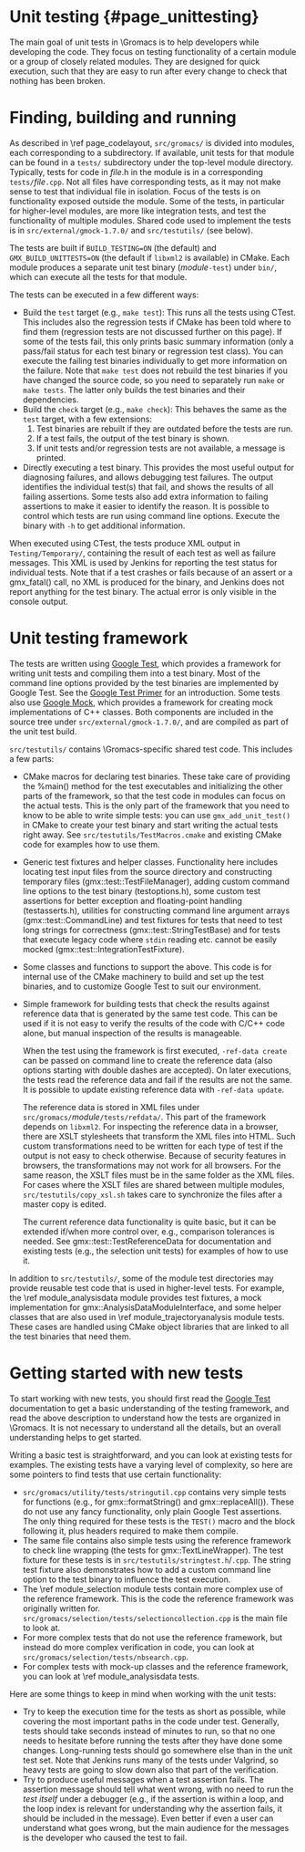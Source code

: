 Unit testing {#page_unittesting}
============

The main goal of unit tests in \Gromacs is to help developers while developing
the code.  They focus on testing functionality of a certain module or a group
of closely related modules.  They are designed for quick execution, such that
they are easy to run after every change to check that nothing has been broken.

Finding, building and running
=============================

As described in \ref page_codelayout, `src/gromacs/` is divided into modules,
each corresponding to a subdirectory.  If available, unit tests for that module
can be found in a `tests/` subdirectory under the top-level module directory.
Typically, tests for code in _file_.h in the module is in a corresponding
`tests/`<em>file</em>`.cpp`.  Not all files have corresponding tests, as it may not
make sense to test that individual file in isolation.  Focus of the tests is on
functionality exposed outside the module.  Some of the tests, in particular for
higher-level modules, are more like integration tests, and test the
functionality of multiple modules.
Shared code used to implement the tests is in `src/external/gmock-1.7.0/` and
`src/testutils/` (see below).

The tests are built if `BUILD_TESTING=ON` (the default) and
`GMX_BUILD_UNITTESTS=ON` (the default if `libxml2` is available) in CMake.
Each module produces a separate unit test binary (_module_`-test`) under
`bin/`, which can execute all the tests for that module.

The tests can be executed in a few different ways:
 - Build the `test` target (e.g., `make test`):
   This runs all the tests using CTest.  This includes also the regression
   tests if CMake has been told where to find them (regression tests are not
   discussed further on this page).
   If some of the tests fail, this only prints basic summary information (only
   a pass/fail status for each test binary or regression test class).
   You can execute the failing test binaries individually to get more
   information on the failure.
   Note that `make test` does not rebuild the test binaries if you have changed
   the source code, so you need to separately run `make` or `make tests`.
   The latter only builds the test binaries and their dependencies.
 - Build the `check` target (e.g., `make check`):
   This behaves the same as the `test` target, with a few extensions:
    1. Test binaries are rebuilt if they are outdated before the tests are run.
    2. If a test fails, the output of the test binary is shown.
    3. If unit tests and/or regression tests are not available, a message is
       printed.
 - Directly executing a test binary.  This provides the most useful output for
   diagnosing failures, and allows debugging test failures.  The output
   identifies the individual test(s) that fail, and shows the results of all
   failing assertions.  Some tests also add extra information to failing
   assertions to make it easier to identify the reason.  It is possible to
   control which tests are run using command line options.  Execute the binary
   with `-h` to get additional information.

When executed using CTest, the tests produce XML output in
`Testing/Temporary/`, containing the result of each test as well as failure
messages.  This XML is used by Jenkins for reporting the test status for
individual tests.  Note that if a test crashes or fails because of an assert or
a gmx_fatal() call, no XML is produced for the binary, and Jenkins does not
report anything for the test binary.  The actual error is only visible in the
console output.

Unit testing framework
======================

The tests are written using [Google Test][], which provides a framework for
writing unit tests and compiling them into a test binary.  Most of the command
line options provided by the test binaries are implemented by Google Test.  See
the [Google Test Primer][] for an introduction.
Some tests also use [Google Mock][], which provides a framework for creating
mock implementations of C++ classes.  Both components are included in the
source tree under `src/external/gmock-1.7.0/`, and are compiled as part of the
unit test build.

`src/testutils/` contains \Gromacs-specific shared test code.  This includes
a few parts:
 - CMake macros for declaring test binaries.  These take care of providing the
   %main() method for the test executables and initializing the other parts of
   the framework, so that the test code in modules can focus on the actual
   tests.  This is the only part of the framework that you need to know to be
   able to write simple tests: you can use `gmx_add_unit_test()` in CMake to
   create your test binary and start writing the actual tests right away.
   See `src/testutils/TestMacros.cmake` and existing CMake code for examples
   how to use them.
 - Generic test fixtures and helper classes.  Functionality here includes
   locating test input files from the source directory and constructing
   temporary files (gmx::test::TestFileManager), adding custom command line
   options to the test binary (testoptions.h), some custom test assertions
   for better exception and floating-point handling (testasserts.h), utilities
   for constructing command line argument arrays (gmx::test::CommandLine) and
   test fixtures for tests that need to test long strings for correctness
   (gmx::test::StringTestBase) and for tests that execute legacy code where
   `stdin` reading etc. cannot be easily mocked
   (gmx::test::IntegrationTestFixture).
 - Some classes and functions to support the above.  This code is for internal
   use of the CMake machinery to build and set up the test binaries, and to
   customize Google Test to suit our environment.
 - Simple framework for building tests that check the results against reference
   data that is generated by the same test code.  This can be used if it is not
   easy to verify the results of the code with C/C++ code alone, but manual
   inspection of the results is manageable.

   When the test using the framework is first executed, `-ref-data create` can
   be passed on command line to create the reference data (also options
   starting with double dashes are accepted).
   On later executions, the tests read the reference data and fail if the
   results are not the same.  It is possible to update existing reference data
   with `-ref-data update`.

   The reference data is stored in XML files under
   `src/gromacs/`<em>module</em>`/tests/refdata/`.  This part of the framework
   depends on `libxml2`.  For inspecting the reference data in a browser, there
   are XSLT stylesheets that transform the XML files into HTML.  Such custom
   transformations need to be written for each type of test if the output is
   not easy to check otherwise.  Because of security features in browsers, the
   transformations may not work for all browsers.  For the same reason, the
   XSLT files must be in the same folder as the XML files.  For cases where the
   XSLT files are shared between multiple modules, `src/testutils/copy_xsl.sh`
   takes care to synchronize the files after a master copy is edited.

   The current reference data functionality is quite basic, but it can be extended
   if/when more control over, e.g., comparison tolerances is needed.
   See gmx::test::TestReferenceData for documentation and existing tests
   (e.g., the selection unit tests) for examples of how to use it.

In addition to `src/testutils/`, some of the module test directories may
provide reusable test code that is used in higher-level tests.  For example,
the \ref module_analysisdata module provides test fixtures, a mock
implementation for gmx::AnalysisDataModuleInterface, and some helper classes
that are also used in \ref module_trajectoryanalysis module tests.
These cases are handled using CMake object libraries that are linked to all the
test binaries that need them.

Getting started with new tests
==============================

To start working with new tests, you should first read the [Google Test][]
documentation to get a basic understanding of the testing framework, and read
the above description to understand how the tests are organized in \Gromacs.
It is not necessary to understand all the details, but an overall understanding
helps to get started.

Writing a basic test is straightforward, and you can look at existing tests for
examples.  The existing tests have a varying level of complexity, so here are
some pointers to find tests that use certain functionality:
 - `src/gromacs/utility/tests/stringutil.cpp` contains very simple tests for
   functions (e.g., for gmx::formatString() and gmx::replaceAll()).  These do
   not use any fancy functionality, only plain Google Test assertions.
   The only thing required for these tests is the `TEST()` macro and the block
   following it, plus headers required to make them compile.
 - The same file contains also simple tests using the reference framework to
   check line wrapping (the tests for gmx::TextLineWrapper).  The test fixture
   for these tests is in `src/testutils/stringtest.h`/`.cpp`.  The string test
   fixture also demonstrates how to add a custom command line option to the
   test binary to influence the test execution.
 - The \ref module_selection module tests contain more complex use of the
   reference framework.  This is the code the reference framework was
   originally written for.
   `src/gromacs/selection/tests/selectioncollection.cpp` is the main file to
   look at.
 - For more complex tests that do not use the reference framework, but instead
   do more complex verification in code, you can look at
   `src/gromacs/selection/tests/nbsearch.cpp`.
 - For complex tests with mock-up classes and the reference framework, you can
   look at \ref module_analysisdata tests.

Here are some things to keep in mind when working with the unit tests:
 - Try to keep the execution time for the tests as short as possible, while
   covering the most important paths in the code under test.  Generally, tests
   should take seconds instead of minutes to run, so that no one needs to
   hesitate before running the tests after they have done some changes.
   Long-running tests should go somewhere else than in the unit test set.
   Note that Jenkins runs many of the tests under Valgrind, so heavy tests are
   going to slow down also that part of the verification.
 - Try to produce useful messages when a test assertion fails.  The assertion
   message should tell what went wrong, with no need to run the _test itself_
   under a debugger (e.g., if the assertion is within a loop, and the loop
   index is relevant for understanding why the assertion fails, it should be
   included in the message).  Even better if even a user can understand what
   goes wrong, but the main audience for the messages is the developer who
   caused the test to fail.

[Google Test]: http://code.google.com/p/googletest/
[Google Test Primer]: http://code.google.com/p/googletest/wiki/V1_7_Primer
[Google Mock]: http://code.google.com/p/googlemock/
